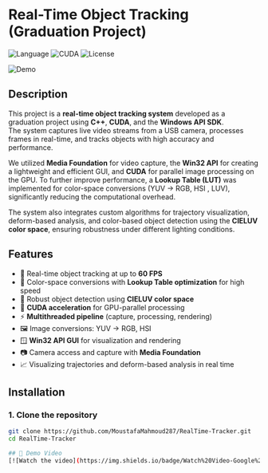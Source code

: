 # Real-Time Object Tracking (Graduation Project)

![Language](https://img.shields.io/badge/language-C++-blue.svg)
![CUDA](https://img.shields.io/badge/GPU-CUDA-green)
![License](https://img.shields.io/badge/license-MIT-lightgrey)

![Demo](demo.gif) <!-- Replace with actual GIF file once uploaded -->

## Description
This project is a **real-time object tracking system** developed as a graduation project using **C++**, **CUDA**, and the **Windows API SDK**.  
The system captures live video streams from a USB camera, processes frames in real-time, and tracks objects with high accuracy and performance.

We utilized **Media Foundation** for video capture, the **Win32 API** for creating a lightweight and efficient GUI, and **CUDA** for parallel image processing on the GPU. To further improve performance, a **Lookup Table (LUT)** was implemented for color-space conversions (YUV → RGB, HSI , LUV), significantly reducing the computational overhead.

The system also integrates custom algorithms for trajectory visualization, deform-based analysis, and color-based object detection using the **CIELUV color space**, ensuring robustness under different lighting conditions.

## Features
- 🎯 Real-time object tracking at up to **60 FPS**
- 🎨 Color-space conversions with **Lookup Table optimization** for high speed
- 🧠 Robust object detection using **CIELUV color space**
- 🚀 **CUDA acceleration** for GPU-parallel processing
- ⚡ **Multithreaded pipeline** (capture, processing, rendering)
- 🖼️ Image conversions: YUV → RGB, HSI
- 🪟 **Win32 API GUI** for visualization and rendering
- 📷 Camera access and capture with **Media Foundation**
- 📈 Visualizing trajectories and deform-based analysis in real time

## Installation

### 1. Clone the repository
```bash
git clone https://github.com/MoustafaMahmoud287/RealTime-Tracker.git
cd RealTime-Tracker

## 🎥 Demo Video
[![Watch the video](https://img.shields.io/badge/Watch%20Video-Google%20Drive-red?logo=google-drive)](https://drive.google.com/file/d/1n8446wEqfd90cXZnX8Mfw-BISiGoeuIU/view?usp=drive_link)


